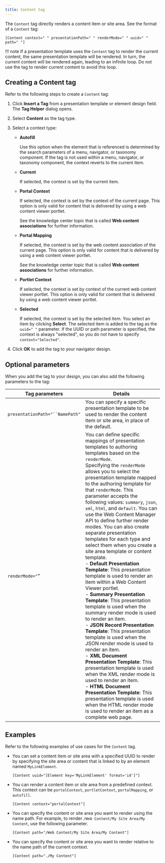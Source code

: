 ```yaml
---
title: Content tag
---
```


The `Content` tag directly renders a content item or site area. See the format of a `Content` tag:

```
[Content context=" " presentationPath=" " renderMode=" " uuid=" " path=" "]

```

!!! note
    If a presentation template uses the `Content` tag to render the current content, the same presentation template will be rendered. In turn, the current content will be rendered again, leading to an infinite loop. Do not use the tag to render current content to avoid this loop.

## Creating a Content tag

Refer to the following steps to create a `Content` tag:

1.  Click **Insert a Tag** from a presentation template or element design field. The **Tag Helper** dialog opens.

2.  Select **Content** as the tag type.

3.  Select a context type:

    -   **Autofill**

        Use this option when the element that is referenced is determined by the search parameters of a menu, navigator, or taxonomy component. If the tag is not used within a menu, navigator, or taxonomy component, the context reverts to the current item.

    -   **Current**

        If selected, the context is set by the current item.

    -   **Portal Context**

        If selected, the context is set by the context of the current page. This option is only valid for content that is delivered by using a web content viewer portlet.

        See the knowledge center topic that is called **Web content associations** for further information.

    -   **Portal Mapping**

        If selected, the context is set by the web content association of the current page. This option is only valid for content that is delivered by using a web content viewer portlet.

        See the knowledge center topic that is called **Web content associations** for further information.

    -   **Portlet Context**

        If selected, the context is set by context of the current web content viewer portlet. This option is only valid for content that is delivered by using a web content viewer portlet.

    -   **Selected**

        If selected, the context is set by the selected item. You select an item by clicking **Select**. The selected item is added to the tag as the `uuid=" "` parameter. If the UUID or path parameter is specified, the context is always "selected", so you do not have to specify `context="Selected"`.

4.  Click **OK** to add the tag to your navigator design.

## Optional parameters

When you add the tag to your design, you can also add the following parameters to the tag:

|Tag parameters|Details|
|--------------|-------|
|`presentationPath="``NamePath"`|You can specify a specific presentation template to be used to render the content item or site area, in place of the default.|
|`renderMode="`"|You can define specific mappings of presentation templates to authoring templates based on the `renderMode`. <br> Specifying the `renderMode` allows you to select the presentation template mapped to the authoring template for that `renderMode`. This parameter accepts the following values: `summary`, `json`, `xml`, `html`, and `default`. You can use the Web Content Manager API to define further render modes. You can also create separate presentation templates for each type and select them when you create a site area template or content template.<br>-   **Default Presentation Template**: This presentation template is used to render an item within a Web Content Viewer portlet. <br>-   **Summary Presentation Template**: This presentation template is used when the summary render mode is used to render an item. <br>-   **JSON Record Presentation Template**: This presentation template is used when the JSON render mode is used to render an item. <br>-   **XML Document Presentation Template**: This presentation template is used when the XML render mode is used to render an item. <br>-   **HTML Document Presentation Template**: This presentation template is used when the HTML render mode is used to render an item as a complete web page.|

## Examples

Refer to the following examples of use cases for the `Content` tag.

- You can set a content item or site area with a specified UUID to render by specifying the site area or content that is linked to by an element named `MyLinkElement`.

    ```
    [Content uuid="[Element key='MyLinkElement' format='id']"]

    ```

- You can render a content item or site area from a predefined context. This context can be `portalContext`, `portletContext`, `portalMapping`, or `autofill`.

    ```
    [Content context="portalContext"]

    ```

- You can specify the content or site area you want to render using the name path. For example, to render `/Web Content/My Site Area/My Content`, use the following parameter.

    ```
    [Content path="/Web Content/My Site Area/My Content"]

    ```

- You can specify the content or site area you want to render relative to the name path of the current context.

    ```
    [Content path="./My Content"]

    ```